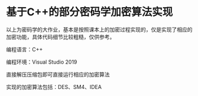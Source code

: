 # 基于C++的部分密码学加密算法实现

以上为密码学的大作业，基本是按照课本上的加密过程实现的，仅是实现了相应的加密功能，具体代码细节比较粗糙，仅供参考。

编程语言：C++

编程环境：Visual Studio 2019

直接解压压缩包即可直接运行相应的加密算法

实现的加密算法包括：DES、SM4、IDEA
